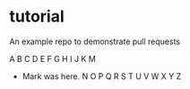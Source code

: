 # tutorial
An example repo to demonstrate pull requests

A
B
C
D
E
F
G
H
I
J
K
M
- Mark was here.
N
O
P
Q
R
S
T
U
V
W
X
Y
Z
